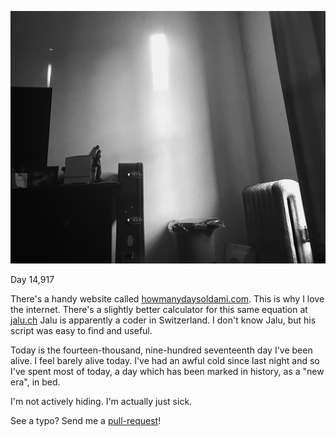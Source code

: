 ![](images/IMG_0677.jpg)

Day 14,917

There's a handy website called [howmanydaysoldami.com](http://howmanydaysoldami.com/). This is why I love the internet. There's a slightly better calculator for this same equation at [jalu.ch](http://jalu.ch/coding/days/en) Jalu is apparently a coder in Switzerland. I don't know Jalu, but his script was easy to find and useful.

Today is the fourteen-thousand, nine-hundred seventeenth day I've been alive. I feel barely alive today. I've had an awful cold since last night and so I've spent most of today, a day which has been marked in history, as a "new era", in bed.

I'm not actively hiding. I'm actually just sick.

See a typo? Send me a [pull-request](https://github.com/micahwalter/blogs-14917-what-did-i-miss)!